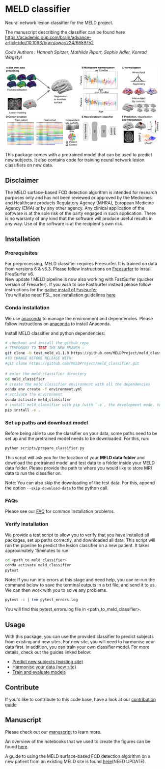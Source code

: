 # MELD classifier
Neural network lesion classifier for the MELD project.

The manuscript describing the classifier can be found here https://academic.oup.com/brain/advance-article/doi/10.1093/brain/awac224/6659752

*Code Authors : Hannah Spitzer, Mathilde Ripart, Sophie Adler, Konrad Wagstyl*

![overview](images/overview.png)

This package comes with a pretrained model that can be used to predict new subjects. It also contains code for training neural network lesion classifiers on new data.

## Disclaimer

The MELD surface-based FCD detection algorithm is intended for research purposes only and has not been reviewed or approved by the Medicines and Healthcare products Regulatory Agency (MHRA), European Medicine Agency (EMA) or by any other agency. Any clinical application of the software is at the sole risk of the party engaged in such application. There is no warranty of any kind that the software will produce useful results in any way. Use of the software is at the recipient's own risk.

## Installation

### Prerequisites
For preprocessing, MELD classifier requires Freesurfer. It is trained on data from versions 6 & v5.3. Please follow instructions on [Freesurfer](https://surfer.nmr.mgh.harvard.edu/fswiki/DownloadAndInstall) to install FreeSurfer v6. \
New update ! MELD pipeline is now also working with FastSurfer (quicker version of Fresurfer). If you wish to use FastSurfer instead please follow instructions for the [native install of Fastsurfer](https://github.com/Deep-MI/FastSurfer.git) \
You will also need FSL, see installation guidelines [here](https://fsl.fmrib.ox.ac.uk/fsl/fslwiki/FslInstallation)

### Conda installation
We use [anaconda](https://docs.anaconda.com/anaconda/install/mac-os/) to manage the environment and dependencies. Please follow instructions on [anaconda](https://docs.anaconda.com/anaconda/install/mac-os/) to install Anaconda.

Install MELD classifier and python dependencies:
```bash
# checkout and install the github repo 
# TEMPORARY TO TEST THE NEW BRANCH : 
git clone -b test_meld_v1.1.0 https://github.com/MELDProject/meld_classifier.git
#TO CHANGE BEFORE RELEASE WITH: 
#git clone https://github.com/MELDProject/meld_classifier.git 

# enter the meld_classifier directory
cd meld_classifier
# create the meld classifier environment with all the dependencies 
conda env create -f environment.yml
# activate the environment
conda activate meld_classifier
# install meld_classifier with pip (with `-e`, the development mode, to allow changes in the code to be immediately visible in the installation)
pip install -e .
```

### Set up paths and download model
Before being able to use the classifier on your data, some paths need to be set up and the pretrained model needs to be downloaded. For this, run:
```bash
python scripts/prepare_classifier.py
```

This script will ask you for the location of your **MELD data folder** and download the pretrained model and test data to a folder inside your MELD data folder. Please provide the path to where you would like to store MRI data to run the classifier on.


Note: You can also skip the downloading of the test data. For this, append the option `--skip-download-data` to the python call.

### FAQs
Please see our [FAQ](FAQs.md) for common installation problems.

### Verify installation
We provide a test script to allow you to verify that you have installed all packages, set up paths correctly, and downloaded all data. This script will run the pipeline to predict the lesion classifier on a new patient. It takes approximately 15minutes to run.

```bash
cd <path_to_meld_classifier>
conda activate meld_classifier
pytest
```
Note: If you run into errors at this stage and need help, you can re-run the command below to save the terminal outputs in a txt file, and send it to us. We can then work with you to solve any problems.
  ```bash
  pytest -s | tee pytest_errors.log
  ```
  You will find this pytest_errors.log file in <path_to_meld_classifier>. 

## Usage
With this package, you can use the provided classifier to predict subjects from existing and new sites. For new site, you will need to harmonise your data first. In addition, you can train your own classifier model.
For more details, check out the guides linked below:
- [Predict new subjects (existing site)](Predict_on_new_patient.md)
- [Harmonise your data (new site)](Harmonisation_new_site.md)
- [Train and evaluate models](Training_and_evaluating_models.md)

## Contribute
If you'd like to contribute to this code base, have a look at our [contribution guide](DEVELOP.md)

## Manuscript
Please check out our [manuscript](https://academic.oup.com/brain/advance-article/doi/10.1093/brain/awac224/6659752) to learn more.

An overview of the notebooks that we used to create the figures can be found [here](figure_notebooks.md).

A guide to using the MELD surface-based FCD detection algorithm on a new patient from an existing MELD site is found [here](https://docs.google.com/document/d/1TnUdH-p0mXII7aYa6OCxvcn-pnhMDGMOfXARxjK4S-M/edit?usp=sharing)(NEED UPDATE).
